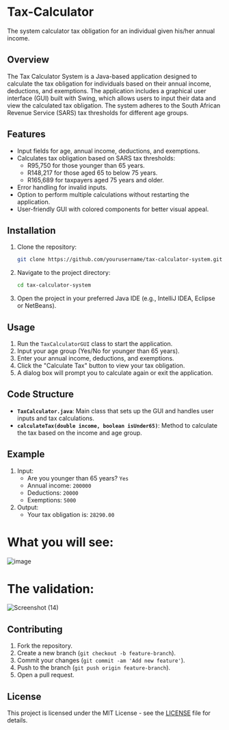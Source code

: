 # Tax-Calculator
The system calculator tax obligation for an individual given his/her annual income.

## Overview
 
The Tax Calculator System is a Java-based application designed to calculate the tax obligation for individuals based on their annual income, deductions, and exemptions. The application includes a graphical user interface (GUI) built with Swing, which allows users to input their data and view the calculated tax obligation. The system adheres to the South African Revenue Service (SARS) tax thresholds for different age groups.
 
## Features
 
- Input fields for age, annual income, deductions, and exemptions.
- Calculates tax obligation based on SARS tax thresholds:
  - R95,750 for those younger than 65 years.
  - R148,217 for those aged 65 to below 75 years.
  - R165,689 for taxpayers aged 75 years and older.
- Error handling for invalid inputs.
- Option to perform multiple calculations without restarting the application.
- User-friendly GUI with colored components for better visual appeal.
 
## Installation
 
1. Clone the repository:
    ```bash
    git clone https://github.com/yourusername/tax-calculator-system.git
    ```
2. Navigate to the project directory:
    ```bash
    cd tax-calculator-system
    ```
3. Open the project in your preferred Java IDE (e.g., IntelliJ IDEA, Eclipse or NetBeans).
 
## Usage
 
1. Run the `TaxCalculatorGUI` class to start the application.
2. Input your age group (Yes/No for younger than 65 years).
3. Enter your annual income, deductions, and exemptions.
4. Click the "Calculate Tax" button to view your tax obligation.
5. A dialog box will prompt you to calculate again or exit the application.
 
## Code Structure
 
- **`TaxCalculator.java`**: Main class that sets up the GUI and handles user inputs and tax calculations.
- **`calculateTax(double income, boolean isUnder65)`**: Method to calculate the tax based on the income and age group.
 
## Example
 
1. Input: 
    - Are you younger than 65 years? `Yes`
    - Annual income: `200000`
    - Deductions: `20000`
    - Exemptions: `5000`
2. Output:
    - Your tax obligation is: `28290.00`

# What you will see:
![image](https://github.com/user-attachments/assets/b3a6bae2-400a-445e-a210-cfdae0a20a76)


# The validation:
![Screenshot (14)](https://github.com/user-attachments/assets/a011f8f6-73dc-4910-8a12-a2f1bf99790d)


## Contributing
 
1. Fork the repository.
2. Create a new branch (`git checkout -b feature-branch`).
3. Commit your changes (`git commit -am 'Add new feature'`).
4. Push to the branch (`git push origin feature-branch`).
5. Open a pull request.
 
## License
 
This project is licensed under the MIT License - see the [LICENSE](LICENSE) file for details.
 

